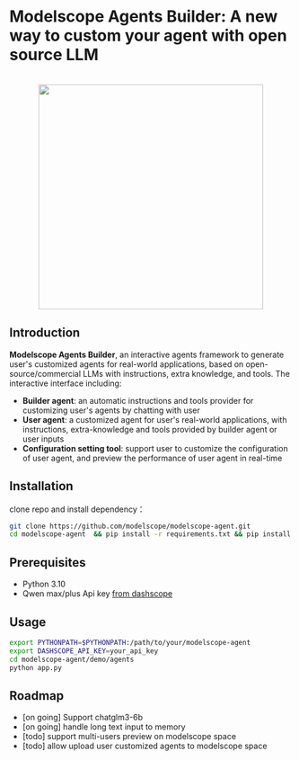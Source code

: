 <h1> Modelscope Agents Builder: A new way to custom your agent with open source LLM </h1>

<p align="center">
    <br>
    <img src="https://modelscope.oss-cn-beijing.aliyuncs.com/modelscope.gif" width="400"/>
    <br>
<p>


## Introduction

**Modelscope Agents Builder**, an interactive agents framework to generate user's customized agents for real-world applications, based on open-source/commercial LLMs with instructions, extra knowledge, and tools. The interactive interface including:
- **Builder agent**: an automatic instructions and tools provider for customizing user's agents by chatting with user
- **User agent**: a customized agent for user's real-world applications, with instructions, extra-knowledge and tools provided by builder agent or user inputs
- **Configuration setting tool**: support user to customize the configuration of user agent, and preview the performance of user agent in real-time

## Installation

clone repo and install dependency：

```bash
git clone https://github.com/modelscope/modelscope-agent.git
cd modelscope-agent  && pip install -r requirements.txt && pip install -r demo/agents/requirements.txt
```

## Prerequisites

- Python 3.10
- Qwen max/plus Api key [from dashscope](https://help.aliyun.com/zh/dashscope/developer-reference/activate-dashscope-and-create-an-api-key?spm=a2c4g.11186623.0.0.73d348f4zPlBdu)

## Usage

```bash
export PYTHONPATH=$PYTHONPATH:/path/to/your/modelscope-agent
export DASHSCOPE_API_KEY=your_api_key
cd modelscope-agent/demo/agents
python app.py
```

## Roadmap

- [on going] Support chatglm3-6b
- [on going] handle long text input to memory
- [todo] support multi-users preview on modelscope space
- [todo] allow upload user customized agents to modelscope space
